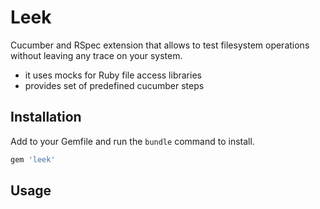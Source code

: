 # Leek

Cucumber and RSpec extension that allows to test filesystem operations without leaving any trace on your system.

* it uses mocks for Ruby file access libraries
* provides set of predefined cucumber steps

## Installation

Add to your Gemfile and run the `bundle` command to install.

```ruby
gem 'leek'
```

## Usage
